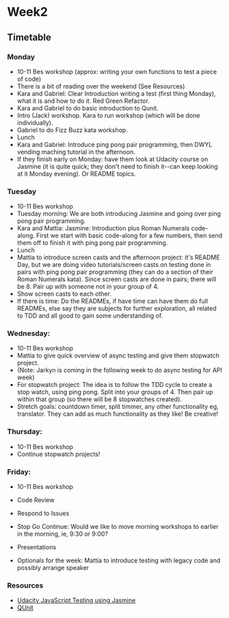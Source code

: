 # Week2

## Timetable

### Monday

* 10-11 Bes workshop (approx: writing your own functions to test a piece of code) 
* There is a bit of reading over the weekend (See Resources) 
* Kara and Gabriel: Clear Introduction writing a test (first thing Monday), what it is and how to do it. Red Green Refactor.
* Kara and Gabriel to do basic introduction to Qunit.
* Intro (Jack) workshop. Kara to run workshop (which will be done individually). 
* Gabriel to do Fizz Buzz kata workshop.
* Lunch
* Kara and Gabriel: Introduce ping pong pair programming, then DWYL vending maching tutorial in the afternoon.
* If they finish early on Monday: have them look at Udacity course on Jasmine (it is quite quick; they don't need to finish it--can keep looking at it Monday evening).  Or README topics.

### Tuesday 

* 10-11 Bes workshop
* Tuesday morning: We are both introducing Jasmine and going over ping pong pair programming.
* Kara and Mattia: Jasmine: Introduction plus Roman Numerals code-along.  First we start with basic code-along for a few numbers, then send them off to finish it with ping pong pair programming.
* Lunch
* Mattia to introduce screen casts and the afternoon project: it's README Day, but we are doing video tutorials/screen casts on testing done in pairs with ping pong pair programming (they can do a section of their Roman Numerals kata).  Since screen casts are done in pairs; there will be 8.  Pair up with someone not in your group of 4. 
* Show screen casts to each other.
* If there is time: Do the READMEs, if have time can have them do full READMEs, else say they are subjects for further exploration, all related to TDD and all good to gain some understanding of.

### Wednesday:

* 10-11 Bes workshop
* Mattia to give quick overview of async testing and give them stopwatch project.
* (Note: Jarkyn is coming in the following week to do async testing for API week)
* For stopwatch project: The idea is to follow the TDD cycle to create a stop watch, using ping pong. Split into your groups of 4. Then pair up within that group (so there will be 8 stopwatches created).
* Stretch goals: countdown timer, split timmer, any other functionality eg, translator. They can add as much functionality as they like! Be creative!

### Thursday:
* 10-11 Bes workshop
* Continue stopwatch projects!

### Friday:
* 10-11 Bes workshop
* Code Review
* Respond to Issues
* Stop Go Continue: Would we like to move morning workshops to earlier in the morning, ie, 9:30 or 9:00?
* Presentations


* Optionals for the week: Mattia to introduce testing with legacy code and possibly arrange speaker 



### Resources
* [Udacity JavaScript Testing using Jasmine](https://www.udacity.com/course/javascript-testing--ud549)
* [QUnit](https://qunitjs.com/intro/)
